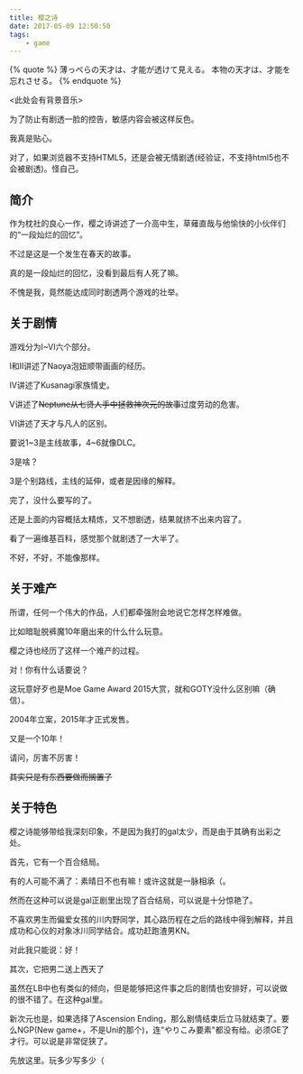 ```yaml
---
title: 樱之诗
date: 2017-05-09 12:50:50
tags:
    - game
---
```

{% quote %}
薄っぺらの天才は、才能が透けて見える。
本物の天才は、才能を忘れさせる。
{% endquote %}

<!-- more -->

<此处会有背景音乐>

为了防止有剧透一脸的控告，<span class=spoiler>敏感内容</span>会被这样<span class=spoiler>反色</span>。

我真是贴心。

对了，如果浏览器不支持HTML5，还是会被无情剧透(经验证，不支持html5也不会被剧透)。怪自己。

## 简介

作为枕社的良心一作，樱之诗讲述了一介高中生，草薙直哉与他愉快的小伙伴们的“一段灿烂的回忆”。

不过是这是一个发生在春天的故事。

真的是一段灿烂的回忆，没看到最后<span class=spoiler>有人死了嘛</span>。

不愧是我，竟然能达成同时剧透两个游戏的壮举。

## 关于剧情

游戏分为I~VI六个部分。

I和II讲述了Naoya泡妞顺带画画的经历。

IV讲述了Kusanagi家族情史。

V讲述了<del>Neptune从七贤人手中拯救神次元的故事</del>过度劳动的危害。

VI讲述了天才与凡人的区别。

要说1~3是主线故事，4~6就像DLC。

3是啥？

3是个别路线，主线的延伸，或者是因缘的解释。

完了，没什么要写的了。

还是上面的内容概括太精炼，又不想剧透，结果就挤不出来内容了。

看了一遍维基百科，感觉那个就剧透了一大半了。

不好，不好，不能像那样。

## 关于难产

所谓，任何一个伟大的作品，人们都牵强附会地说它怎样怎样难做。

比如暗耻脱裤魔10年磨出来的什么什么玩意。

樱之诗也经历了这样一个难产的过程。

对！你有什么话要说？

这玩意好歹也是Moe Game Award 2015大赏，就和GOTY没什么区别嘛（确信）。

2004年立案，2015年才正式发售。

又是一个10年！

请问，厉害不厉害！

<del>其实只是有东西要做而搁置了</del>

## 关于特色

樱之诗能够带给我深刻印象，不是因为我打的gal太少，而是由于其确有出彩之处。

首先，它有一个百合结局。

有的人可能不满了：素晴日不也有嘛！或许这就是一脉相承（。

然而在这种可以说是gal正剧里出现了百合结局，可以说是十分惊艳了。

不喜欢男生而偏爱女孩的川内野同学，其心路历程在之后的路线中得到解释，并且成功和心仪的对象冰川同学结合。成功赶跑渣男KN。

对此我只能说：好！

其次，它<span class=spoiler>把男二送上西天了</span>

虽然在LB中也有类似的倾向，但是能够把这件事之后的剧情也安排好，可以说做的很不错了。在这种gal里。

新次元也是，如果选择了Ascension Ending，那么剧情结束后立马就结束了。要么NGP(New game+，不是Uni的那个)，连"やりこみ要素"都没有给。必须GE了才行。可以说是非常促狭了。

先放这里。玩多少写多少（
